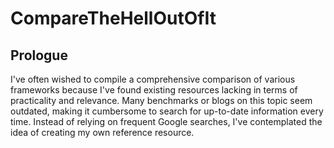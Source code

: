 # CompareTheHellOutOfIt
 
## Prologue
I've often wished to compile a comprehensive comparison of various frameworks because I've found existing resources lacking in terms of practicality and relevance. Many benchmarks or blogs on this topic seem outdated, making it cumbersome to search for up-to-date information every time. Instead of relying on frequent Google searches, I've contemplated the idea of creating my own reference resource.
